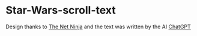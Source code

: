# Star-Wars-scroll-text
Design thanks to [The Net Ninja](https://www.youtube.com/watch?v=kHrV2ZHzF-0&t=916s) and the text was written by the AI [ChatGPT](https://chat.openai.com/chat)
